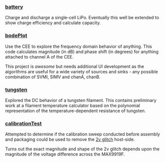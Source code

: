 ### [battery](https://github.com/itdaniher/ceeExperiments/tree/master/battery)

Charge and discharge a single-cell LiPo. Eventually this well be extended to show charge efficiency and calculate capacity.

### [bodePlot](https://github.com/itdaniher/ceeExperiments/tree/master/bodePlot)

Use the CEE to explore the frequency domain behavior of anything. This code calculates magnitude (in dB) and phase shift (in degrees) for anything attached to channel A of the CEE.

This project is _awesome_ but needs additional UI development as the algorithms are useful for a wide variety of sources and sinks - any possible combination of SVMI, SIMV and chanA, chanB.

### [tungsten](https://github.com/itdaniher/ceeExperiments/tree/master/tungsten)

Explored the DC behavior of a tungsten filament. This contains preliminary work at a filament temperature calculator based on the polynomial representation of the temperature-dependent resistance of tungsten.

### [calibrationTest](https://github.com/itdaniher/ceeExperiments/tree/master/calibrationTest)

Attempted to determine if the calibration sweep conducted before assembly and packaging could be used to remove the [2v glitch](https://github.com/nonolith/CEE/issues/25) host-side.

Turns out the exact magnitude and shape of the 2v glitch depends upon the magnitude of the voltage difference across the MAX9919F.
